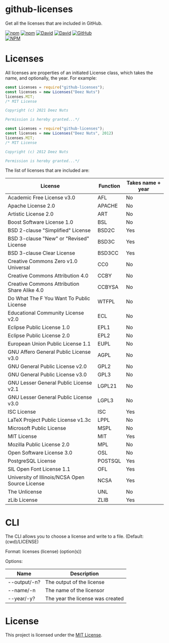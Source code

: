 # github-licenses
Get all the licenses that are included in GitHub.

[![npm](https://img.shields.io/npm/v/github-licenses)](https://npm.im/github-licenses)
[![npm](https://img.shields.io/npm/dt/github-licenses)](https://npm.im/github-licenses)
[![David](https://img.shields.io/david/bwbjustin/github-licenses)](https://david-dm.org/bwbjustin/github-licenses)
[![David](https://img.shields.io/david/dev/bwbjustin/github-licenses)](https://david-dm.org/bwbjustin/github-licenses?type=dev)
[![GitHub](https://img.shields.io/github/license/bwbjustin/github-licenses)](https://github.com/bwbjustin/github-licenses/blob/master/LICENSE)  
[![NPM](https://nodei.co/npm/github-licenses.png)](https://nodei.co/npm/github-licenses/)

# Licenses
All licenses are properties of an initiated License class, which takes the name, and optionally, the year. For example:
```js
const Licenses = require("github-licenses");
const licenses = new Licenses("Deez Nuts")
licenses.MIT; 
/* MIT License

Copyright (c) 2021 Deez Nuts

Permission is hereby granted...*/
```
```js
const Licenses = require("github-licenses");
const licenses = new Licenses("Deez Nuts", 2012)
licenses.MIT;
/* MIT License

Copyright (c) 2012 Deez Nuts

Permission is hereby granted...*/
```

The list of licenses that are included are:

License | Function | Takes name + year
--------|----------|----------------
Academic Free License v3.0 | AFL | No
Apache License 2.0 | APACHE | No
Artistic License 2.0 | ART | No
Boost Software License 1.0 | BSL | No
BSD 2-clause "Simplified" License | BSD2C | Yes
BSD 3-clause "New" or "Revised" License | BSD3C | Yes
BSD 3-clause Clear License | BSD3CC | Yes
Creative Commons Zero v1.0 Universal | CC0 | No
Creative Commons Attribution 4.0 | CCBY | No
Creative Commons Attribution Share Alike 4.0 | CCBYSA | No
Do What The F You Want To Public License | WTFPL | No
Educational Community License v2.0 | ECL | No
Eclipse Public License 1.0 | EPL1 | No
Eclipse Public License 2.0 | EPL2 | No
European Union Public License 1.1 | EUPL | No
GNU Affero General Public License v3.0 | AGPL | No
GNU General Public License v2.0 | GPL2 | No
GNU General Public License v3.0 | GPL3 | No
GNU Lesser General Public License v2.1 | LGPL21 | No
GNU Lesser General Public License v3.0 | LGPL3 | No
ISC License | ISC | Yes
LaTeX Project Public License v1.3c | LPPL | No
Microsoft Public License | MSPL | No
MIT License | MIT | Yes
Mozilla Public License 2.0 | MPL | No
Open Software License 3.0 | OSL | No
PostgreSQL License | POSTSQL | Yes
SIL Open Font License 1.1 | OFL | Yes
University of Illinois/NCSA Open Source License | NCSA | Yes
The Unlicense | UNL | No
zLib License | ZLIB | Yes

# CLI
The CLI allows you to choose a license and write to a file. (Default: (cwd)/LICENSE)

Format: licenses (license) (option(s))

Options:

Name | Description
-----|------------
--output/-n? | The output of the license
--name/-n | The name of the licensor
--year/-y? | The year the license was created

# License
This project is licensed under the [MIT License](https://github.com/bwbjustin/github-licenses/blob/master/LICENSE).